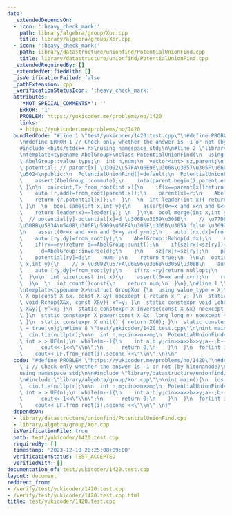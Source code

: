 ```yaml
---
data:
  _extendedDependsOn:
  - icon: ':heavy_check_mark:'
    path: library/algebra/group/Xor.cpp
    title: library/algebra/group/Xor.cpp
  - icon: ':heavy_check_mark:'
    path: library/datastructure/unionfind/PotentialUnionFind.cpp
    title: library/datastructure/unionfind/PotentialUnionFind.cpp
  _extendedRequiredBy: []
  _extendedVerifiedWith: []
  _isVerificationFailed: false
  _pathExtension: cpp
  _verificationStatusIcon: ':heavy_check_mark:'
  attributes:
    '*NOT_SPECIAL_COMMENTS*': ''
    ERROR: '1'
    PROBLEM: https://yukicoder.me/problems/no/1420
    links:
    - https://yukicoder.me/problems/no/1420
  bundledCode: "#line 1 \"test/yukicoder/1420.test.cpp\"\n#define PROBLEM \"https://yukicoder.me/problems/no/1420\"\
    \n#define ERROR 1 // Check only whether the answer is -1 or not (by hitonanode)\n\
    #include <bits/stdc++.h>\nusing namespace std;\n\n#line 2 \"library/datastructure/unionfind/PotentialUnionFind.cpp\"\
    \ntemplate<typename AbelGroup>\nclass PotentialUnionFind{\n  using T=typename\
    \ AbelGroup::value_type;\n  int n,num;\n  vector<int> sz,parent;\n  vector<T>\
    \ potential; // parent[x] \u3092\u57FA\u6E96\u3068\u3057\u305F\u6642\u306E x \u306E\
    \u5024\npublic:\n  PotentialUnionFind()=default;\n  PotentialUnionFind(int n):n(n),num(n),sz(n,1),parent(n,0),potential(n,AbelGroup::unit()){\n\
    \    assert(AbelGroup::commute);\n    iota(parent.begin(),parent.end(),0);\n \
    \ }\n\n  pair<int,T> from_root(int x){\n    if(x==parent[x])return {x,AbelGroup::unit()};\n\
    \    auto [r,add]=from_root(parent[x]);\n    parent[x]=r;\n    AbelGroup::Rchop(potential[x],add);\n\
    \    return {r,potential[x]};\n  }\n  \n  int leader(int x){ return from_root(x).first;\
    \ }\n  \n  bool same(int x,int y){\n    assert(0<=x and x<n and 0<=y and y<n);\n\
    \    return leader(x)==leader(y); \n  }\n\n  bool merge(int x,int y,T d){\n  \
    \  // potential[y]-potential[x]=d \u306B\u3059\u308B\n    // \u77DB\u76FE\u3059\
    \u308B\u5834\u5408\u306F\u5909\u66F4\u306F\u305B\u305A false \u3092\u8FD4\u3059\
    \n    assert(0<=x and x<n and 0<=y and y<n);\n    auto [rx,dx]=from_root(x);\n\
    \    auto [ry,dy]=from_root(y);\n    AbelGroup::Rchop(d,dx);\n    AbelGroup::Rchop(d,AbelGroup::inverse(dy));\n\
    \    if(rx==ry)return d==AbelGroup::unit();\n    if(sz[rx]<sz[ry]){\n      swap(rx,ry);\n\
    \      d=AbelGroup::inverse(d);\n    }\n    sz[rx]+=sz[ry];\n    parent[ry]=rx;\n\
    \    potential[ry]=d;\n    num--;\n    return true;\n  }\n\n  optional<T> diff(int\
    \ x,int y){\n    // x \u3092\u57FA\u6E96\u3068\u3059\u308B\n    auto [rx,dx]=from_root(x);\n\
    \    auto [ry,dy]=from_root(y);\n    if(rx!=ry)return nullopt;\n    return AbelGroup::op(dy,AbelGroup::inverse(dx));\n\
    \  }\n\n  int size(const int x){\n    assert(0<=x and x<n);\n    return sz[leader(x)];\n\
    \  }\n  \n  int count()const{\n    return num;\n  }\n};\n#line 1 \"library/algebra/group/Xor.cpp\"\
    \ntemplate<typename X>\nstruct GroupXor {\n  using value_type = X;\n  static constexpr\
    \ X op(const X &x, const X &y) noexcept { return x ^ y; }\n  static constexpr\
    \ void Rchop(X&x, const X&y){ x^=y; }\n  static constexpr void Lchop(const X&x,\
    \ X&y){ y^=x; }\n  static constexpr X inverse(const X &x) noexcept { return x;\
    \ }\n  static constexpr X power(const X &x, long long n) noexcept { return (n&1?x:0);\
    \ }\n  static constexpr X unit() { return X(0); }\n  static constexpr bool commute\
    \ = true;\n};\n#line 8 \"test/yukicoder/1420.test.cpp\"\n\nint main(){\n  ios::sync_with_stdio(false);\n\
    \  cin.tie(nullptr);\n\n  int n,m;cin>>n>>m;\n  PotentialUnionFind< GroupXor<\
    \ int > > UF(n);\n  while(m--){\n    int a,b,y;cin>>a>>b>>y;a--;b--;\n    if(!UF.merge(a,b,y)){\n\
    \      cout<<-1<<\"\\n\";\n      return 0;\n    }\n  }\n  for(int i=0;i<n;i++)\n\
    \    cout<< UF.from_root(i).second <<\"\\n\";\n}\n"
  code: "#define PROBLEM \"https://yukicoder.me/problems/no/1420\"\n#define ERROR\
    \ 1 // Check only whether the answer is -1 or not (by hitonanode)\n#include <bits/stdc++.h>\n\
    using namespace std;\n\n#include \"library/datastructure/unionfind/PotentialUnionFind.cpp\"\
    \n#include \"library/algebra/group/Xor.cpp\"\n\nint main(){\n  ios::sync_with_stdio(false);\n\
    \  cin.tie(nullptr);\n\n  int n,m;cin>>n>>m;\n  PotentialUnionFind< GroupXor<\
    \ int > > UF(n);\n  while(m--){\n    int a,b,y;cin>>a>>b>>y;a--;b--;\n    if(!UF.merge(a,b,y)){\n\
    \      cout<<-1<<\"\\n\";\n      return 0;\n    }\n  }\n  for(int i=0;i<n;i++)\n\
    \    cout<< UF.from_root(i).second <<\"\\n\";\n}"
  dependsOn:
  - library/datastructure/unionfind/PotentialUnionFind.cpp
  - library/algebra/group/Xor.cpp
  isVerificationFile: true
  path: test/yukicoder/1420.test.cpp
  requiredBy: []
  timestamp: '2023-12-10 20:25:08+09:00'
  verificationStatus: TEST_ACCEPTED
  verifiedWith: []
documentation_of: test/yukicoder/1420.test.cpp
layout: document
redirect_from:
- /verify/test/yukicoder/1420.test.cpp
- /verify/test/yukicoder/1420.test.cpp.html
title: test/yukicoder/1420.test.cpp
---
```

